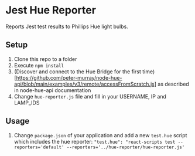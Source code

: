 # Jest Hue Reporter

Reports Jest test results to Phillips Hue light bulbs.

## Setup

1. Clone this repo to a folder
1. Execute `npm install`
1. (Discover and connect to the Hue Bridge for the first time)[https://github.com/peter-murray/node-hue-api/blob/main/examples/v3/remote/accessFromScratch.js] as
   described in node-hue-api documentation
1. Change `hue-reporter.js` file and fill in your USERNAME, IP and LAMP_IDS

## Usage

1. Change `package.json` of your application and add a new `test.hue` script which includes the hue reporter: `"test.hue": "react-scripts test --reporters='default' --reporters='../hue-reporter/hue-reporter.js'`
